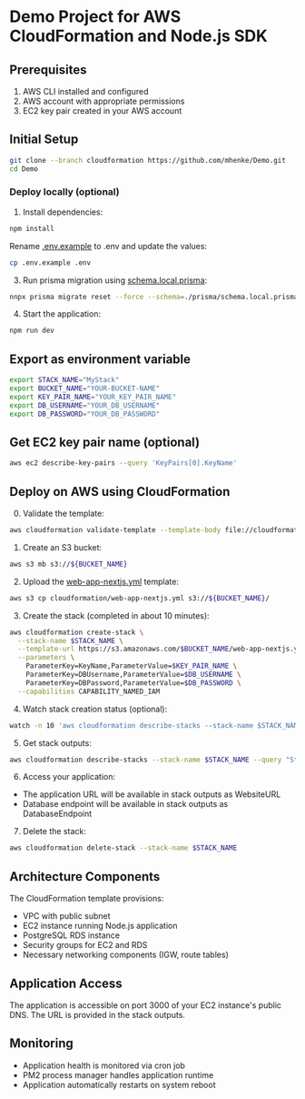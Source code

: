 # Demo Project for AWS CloudFormation and Node.js SDK

## Prerequisites

1. AWS CLI installed and configured
1. AWS account with appropriate permissions
1. EC2 key pair created in your AWS account

## Initial Setup

```bash
git clone --branch cloudformation https://github.com/mhenke/Demo.git
cd Demo
```

### Deploy locally (optional)

1. Install dependencies:

```bash
npm install
```

Rename [.env.example](.env.example) to .env and update the values:

```bash
cp .env.example .env
```

3. Run prisma migration using [schema.local.prisma](prisma/schema.local.prisma):

```bash
nnpx prisma migrate reset --force --schema=./prisma/schema.local.prisma && npx prisma migrate dev --name init --schema=./prisma/schema.local.prisma
```

4. Start the application:

```bash
npm run dev
```

## Export as environment variable

```bash
export STACK_NAME="MyStack"
export BUCKET_NAME="YOUR-BUCKET-NAME"
export KEY_PAIR_NAME="YOUR_KEY_PAIR_NAME"
export DB_USERNAME="YOUR_DB_USERNAME"
export DB_PASSWORD="YOUR_DB_PASSWORD"
```

## Get EC2 key pair name (optional)

```bash
aws ec2 describe-key-pairs --query 'KeyPairs[0].KeyName'
```

## Deploy on AWS using CloudFormation

0. Validate the template:

```bash
aws cloudformation validate-template --template-body file://cloudformation/web-app-nextjs.yml
```

1. Create an S3 bucket:

```bash
aws s3 mb s3://${BUCKET_NAME}
```

2. Upload the [web-app-nextjs.yml](cloudformation/web-app-nextjs.yml) template:

```bash
aws s3 cp cloudformation/web-app-nextjs.yml s3://${BUCKET_NAME}/
```

3. Create the stack (completed in about 10 minutes):

```bash
aws cloudformation create-stack \
  --stack-name $STACK_NAME \
  --template-url https://s3.amazonaws.com/$BUCKET_NAME/web-app-nextjs.yml \
  --parameters \
    ParameterKey=KeyName,ParameterValue=$KEY_PAIR_NAME \
    ParameterKey=DBUsername,ParameterValue=$DB_USERNAME \
    ParameterKey=DBPassword,ParameterValue=$DB_PASSWORD \
  --capabilities CAPABILITY_NAMED_IAM
```

4. Watch stack creation status (optional):

```bash
watch -n 10 'aws cloudformation describe-stacks --stack-name $STACK_NAME --query "Stacks[0].StackStatus"'
```

5. Get stack outputs:

```bash
aws cloudformation describe-stacks --stack-name $STACK_NAME --query "Stacks[0].Outputs" > stack-outputs.json
```

6. Access your application:

- The application URL will be available in stack outputs as WebsiteURL
- Database endpoint will be available in stack outputs as DatabaseEndpoint

7. Delete the stack:

```bash
aws cloudformation delete-stack --stack-name $STACK_NAME
```

## Architecture Components

The CloudFormation template provisions:

- VPC with public subnet
- EC2 instance running Node.js application
- PostgreSQL RDS instance
- Security groups for EC2 and RDS
- Necessary networking components (IGW, route tables)

## Application Access

The application is accessible on port 3000 of your EC2 instance's public DNS. The URL is provided in the stack outputs.

## Monitoring

- Application health is monitored via cron job
- PM2 process manager handles application runtime
- Application automatically restarts on system reboot
